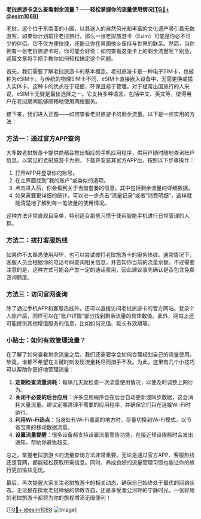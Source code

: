 **老挝旅游卡怎么查看剩余流量？——轻松掌握你的流量使用情况[[TG💪+ @esim1088](https://t.me/s/esim1088)]**

老挝，这个位于东南亚的小国，以其迷人的自然风光和丰富的文化遗产吸引着无数游客。如果你计划前往老挝旅行，那么一张老挝旅游卡（Esim）可能是你必不可少的伴侣。它不仅方便快捷，还能让你在异国他乡保持与世界的联系。然而，当你拥有一张老挝旅游卡时，你可能会好奇：如何查看这张卡上的剩余流量呢？别急，这篇文章将手把手教你如何轻松搞定这个问题。

首先，我们需要了解老挝旅游卡的基本概念。老挝旅游卡是一种电子SIM卡，也被称为eSIM卡。与传统的物理SIM卡不同，eSIM卡直接嵌入设备中，无需更换或插入实体卡。这种卡的优点在于轻便、环保且易于管理。对于经常出国旅行的人来说，eSIM卡无疑是最佳选择之一。它支持多种语言，包括中文、英文等，使得用户在老挝期间能够顺畅地使用网络服务。

接下来，我们进入正题——如何查看老挝旅游卡的剩余流量。以下是一些实用的方法：

### 方法一：通过官方APP查询

大多数老挝旅游卡提供商都会推出相应的手机应用程序，供用户随时随地查询账户信息。以常见的老挝旅游卡为例，下载并安装其官方APP后，按照以下步骤操作：

1. 打开APP并登录你的账号。
2. 在主界面找到“我的账户”或类似的选项。
3. 点击进入后，你会看到关于当前套餐的信息，其中包括剩余流量的详细数据。
4. 如果需要更详细的统计，可以进一步点击“流量记录”或者“消费明细”，这样就能清楚地了解到每一笔流量的使用情况。

这种方法非常直观且简单，特别适合那些习惯于使用智能手机进行日常管理的人群。

### 方法二：拨打客服热线

如果你不太熟悉使用APP，也可以尝试拨打老挝旅游卡的服务热线。通常情况下，客服人员会根据你的电话号码查询相关信息，并告知你当前的流量余额。不过需要注意的是，这种方式可能会产生一定的通话费用，因此建议事先确认是否包含免费咨询额度。

### 方法三：访问官网查询

除了通过手机APP和客服热线外，还可以直接访问老挝旅游卡的官方网站。登录个人账户后，同样可以在“账户详情”部分找到剩余流量的具体数值。此外，网站上还可能提供其他增值服务的信息，比如如何充值、延长有效期等。

### 小贴士：如何有效管理流量？

在了解了如何查看剩余流量之后，我们还需要学会如何合理规划自己的流量使用。毕竟，谁都不希望在关键时刻发现流量耗尽而措手不及。为此，这里有几个小技巧可以帮助你更好地管理流量：

1. **定期检查流量消耗**：每隔几天就检查一次流量使用情况，以便及时调整上网行为。
2. **关闭不必要的后台应用**：许多应用程序会在后台自动更新或同步数据，这会消耗大量流量。建议定期清理不需要的应用程序，并确保它们只在连接Wi-Fi时运行。
3. **利用Wi-Fi热点**：当身处有Wi-Fi覆盖的地方时，尽量切换到Wi-Fi模式，以节省宝贵的移动数据流量。
4. **设置流量提醒**：很多设备都支持设置流量警告功能，在接近预设限额时会发出通知，帮助你避免超支。

总之，掌握老挝旅游卡的流量查询方法非常重要。无论是通过官方APP、客服热线还是官网，都能轻松获取所需信息。同时，养成良好的流量管理习惯也能让你的旅行更加愉快无忧。

最后，再次提醒大家关注老挝旅游卡的相关动态，确保自己始终处于最优的网络状态。无论是在探索老挝神秘的佛教寺庙，还是享受湄公河畔的宁静时光，一张好用的老挝旅游卡都将为你的旅程增添无限便利！

[[TG💪+ @esim1088](https://t.me/s/esim1088) ![Image](https://i.postimg.cc/4NQfJmqS/Snipaste-2025-05-13-00-14-12.png)]